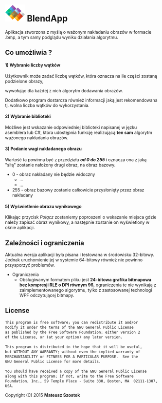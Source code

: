 # ![](BlendApp/Images/logo.bmp) BlendApp

Aplikacja stworzona z myślą o ważonym nakładaniu obrazów w formacie .bmp, a tym samy podglądu wyniku działania algorytmu.

## Co umożliwia ?

#### 1) Wybranie liczby wątków

Użytkownik może zadać liczbę wątków, która oznacza na ile części zostaną podzielone obrazy, 

wywołując dla każdej z nich algorytm dodawania obrazów.

Dodatkowo program dostarcza również informacji jaką jest rekomendowana tj. wolna liczba wątków do wykorzystania.


#### 2) Wybranie biblioteki

Możliwe jest wskazanie odpowiedniej biblioteki napisanej w jęzku asemblera lub C#, 
która udostępnia funkcję realizującą **ten sam** algorytm ważonego nakładania obrazów. 

#### 3) Podanie wagi nakładanego obrazu

Wartość ta powinna być z przedziału ***od 0 do 255*** i oznacza ona z jaką "siłą" zostanie nałożony drugi obraz, na obraz bazowy. 

  * 0 - obraz nakładany nie będzie widoczny
    * ...
    * ...
  * 255 - obraz bazowy zostanie całkowicie przysłonięty przez obraz nakładany

#### 5) Wyświetlenie obrazu wynikowego

Klikając przycisk *Połącz* zostaniemy poproszeni o wskazanie miejsca gdzie należy zapisać obraz wynikowy, 
a następnie zostanie on wyświetlony w oknie aplikacji.


## Zależności i ograniczenia

Aktualna wersja aplikacji była pisana i testowana w środowisku 32-bitowy. Jednak uruchomienie jej w systemie 64-bitowy również nie powinno przysporzyć problemów.

 * Ograniczenia
    * Obsługiwanym formatem pliku jest **24-bitowa grafika bitmapowa bez kompresji RLE o DPI równym 96**,
    ograniczenia te nie wynikają z zaimplementowanego algorytmu, tylko z zastosowanej technologi WPF 
    odczytującej bitmapy.

License
-------



```
This program is free software; you can redistribute it and/or
modify it under the terms of the GNU General Public License
as published by the Free Software Foundation; either version 2
of the License, or (at your option) any later version.

This program is distributed in the hope that it will be useful,
but WITHOUT ANY WARRANTY; without even the implied warranty of
MERCHANTABILITY or FITNESS FOR A PARTICULAR PURPOSE.  See the
GNU General Public License for more details.

You should have received a copy of the GNU General Public License
along with this program; if not, write to the Free Software
Foundation, Inc., 59 Temple Place - Suite 330, Boston, MA  02111-1307, USA.
```
Copyright (C) 2015 **Mateusz Szostok**
